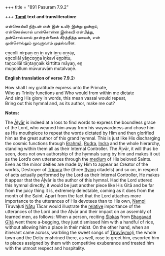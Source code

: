+++
title = "891 Pasuram 7.9.2"

+++
**[Tamil](/definition/tamil#history "show Tamil definitions") text and transliteration:**

என்சொல்லி நிற்பன் என் இன் உயிர் இன்று ஒன்றாய்,  
என்சொல்லால் யான்சொன்ன இன்கவி என்பித்து,  
தன்சொல்லால் தான்தன்னைக் கீர்த்தித்த மாயன், என்  
முன்சொல்லும் மூவுருவாம் முதல்வனே.

eṉcolli niṟpaṉ eṉ iṉ uyir iṉṟu oṉṟāy,  
eṉcollāl yāṉcoṉṉa iṉkavi eṉpittu,  
taṉcollāl tāṉtaṉṉaik kīrttitta māyaṉ, eṉ  
muṉcollum mūvuruvām mutalvaṉē.

**English translation of verse 7.9.2:**

How shall I my gratitude express unto the Primate,  
Who as Trinity functions and Who would from within me dictate  
And sing His glory in words, this mean vassal would repeat,  
Bring out this hymnal and, as its author, make me out?

**Notes:**

The [Āḻvār](/definition/aḻvar#vaishnavism "show Āḻvār definitions") is indeed at a loss to find words to express the boundless grace of the Lord, who weaned him away from his waywardness and chose him as His mouthpiece to repeat the words dictated by Him and then glorified him as the great author of this grand hymnal. This is just like His discharging the cosmic functions through [Brahmā](/definition/brahma#vaishnavism "show Brahmā definitions"), [Rudra](/definition/rudra#vaishnavism "show Rudra definitions"), [Indra](/definition/indra#vaishnavism "show Indra definitions") and the whole hierarchy, standing within them all as their Internal Controller. The Āḻvār, it will thus be seen, doos not own authorship of the hymnals sung by him and makes it out as the Lord’s own utterances through the [medium](/definition/medium#history "show medium definitions") of His beloved Saints. Even as the minor deities are made by Him to appear as Creator of the worlds, Destroyer of [Tripura](/definition/tripura#vaishnavism "show Tripura definitions") the (three [flying](/definition/flying#history "show flying definitions") citadels) and so on, in respect of acts actually performed by the Lord as their Internal Controller, He makes it appear that the Āḻvār is the author of this hymnal. Had the Lord uttered this hymnal directly, it would be just another piece like His Gitā and be far from the juicy thing it is, extremely delectable, coming as it does from the month of the Saint. Apart from the fact that the Lord attaches more importance to the utterances of His devotees than to His own, [Nampi](/definition/nampi#history "show Nampi definitions") Tiruvaḻuti [Nāṭu](/definition/natu#history "show Nāṭu definitions") Tācar would illustrate the [relative](/definition/relative#history "show relative definitions") importance of the utterances of the Lord and the Āḻvār and their impact on an assembly of learned men, as follows: When a person, reciting [Ślokas](/definition/sloka#vaishnavism "show Ślokas definitions") from [Bhagavad Gītā](/definition/bhagavad-gita#vaishnavism "show Bhagavad Gītā definitions") went there a-begging, they just dismissed him with a handful of rice, without allowing him a place in their midst. On the other hand, when an itinerant came across, warbling the sweet songs of [Tiruvāymoḻi](/definition/tiruvaymoli#vaishnavism "show Tiruvāymoḻi definitions"), the whole town and the Deity enshrined there, as well, rose to greet him, escorted him to places assigned by them with competitive exuberance and treated him with the utmost respect and hospitality.


